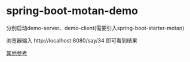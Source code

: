 # spring-boot-motan-demo

分别启动demo-server、demo-client(需要引入spring-boot-starter-motan)

浏览器输入 http://localhost:8080/say/34  即可看到结果

[其他参考](http://www.jianshu.com/notebooks/6195896/latest)
